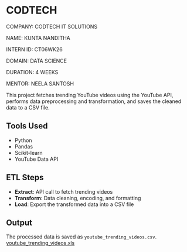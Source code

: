 # CODTECH

COMPANY: CODTECH IT SOLUTIONS

NAME: KUNTA NANDITHA

INTERN ID: CT06WK26

DOMAIN: DATA SCIENCE

DURATION: 4 WEEKS

MENTOR: NEELA SANTOSH


This project fetches trending YouTube videos using the YouTube API, performs data preprocessing and transformation, and saves the cleaned data to a CSV file.

## Tools Used
- Python
- Pandas
- Scikit-learn
- YouTube Data API

## ETL Steps
- **Extract**: API call to fetch trending videos
- **Transform**: Data cleaning, encoding, and formatting
- **Load**: Export the transformed data into a CSV file

## Output
The processed data is saved as `youtube_trending_videos.csv`.
[youtube_trending_videos.xls](https://github.com/user-attachments/files/19737159/youtube_trending_videos.xls)
